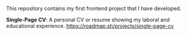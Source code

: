   This repository contains my first frontend project that I have developed.

 **Single-Page CV**: A personal CV or resume showing my laboral and educational experience.
  https://roadmap.sh/projects/single-page-cv
